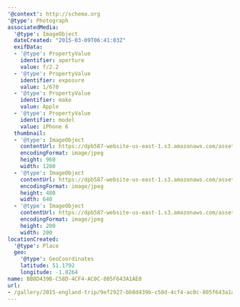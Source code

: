 ```yaml
---
'@context': http://schema.org
'@type': Photograph
associatedMedia:
  '@type': ImageObject
  dateCreated: "2015-03-09T06:41:03Z"
  exifData:
  - '@type': PropertyValue
    identifier: aperture
    value: f/2.2
  - '@type': PropertyValue
    identifier: exposure
    value: 1/670
  - '@type': PropertyValue
    identifier: make
    value: Apple
  - '@type': PropertyValue
    identifier: model
    value: iPhone 6
  thumbnail:
  - '@type': ImageObject
    contentUrl: https://dpb587-website-us-east-1.s3.amazonaws.com/asset/gallery/2015-england-trip/9ef2927-bb8d439b-c58d-4cf4-ac0c-805f643a1ae0~1280.jpg
    encodingFormat: image/jpeg
    height: 960
    width: 1280
  - '@type': ImageObject
    contentUrl: https://dpb587-website-us-east-1.s3.amazonaws.com/asset/gallery/2015-england-trip/9ef2927-bb8d439b-c58d-4cf4-ac0c-805f643a1ae0~640w.jpg
    encodingFormat: image/jpeg
    height: 480
    width: 640
  - '@type': ImageObject
    contentUrl: https://dpb587-website-us-east-1.s3.amazonaws.com/asset/gallery/2015-england-trip/9ef2927-bb8d439b-c58d-4cf4-ac0c-805f643a1ae0~200x200.jpg
    encodingFormat: image/jpeg
    height: 200
    width: 200
locationCreated:
  '@type': Place
  geo:
    '@type': GeoCoordinates
    latitude: 51.1792
    longitude: -1.8264
name: BB8D439B-C58D-4CF4-AC0C-805F643A1AE0
url:
- /gallery/2015-england-trip/9ef2927-bb8d439b-c58d-4cf4-ac0c-805f643a1ae0.html
---
```

